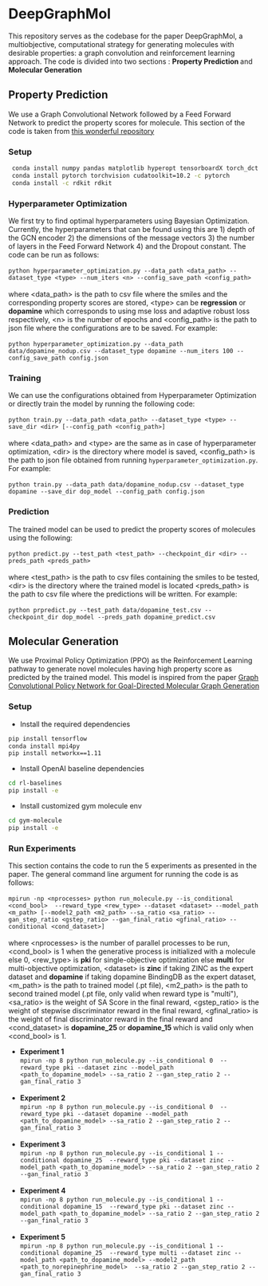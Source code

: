 # DeepGraphMol
This repository serves as the codebase for the paper DeepGraphMol, a multiobjective, computational strategy for generating molecules with desirable properties: a graph convolution and reinforcement learning approach. The code is divided into two sections : <strong> Property Prediction </strong> and <strong> Molecular Generation </strong>

## Property Prediction
We use a Graph Convolutional Network followed by a Feed Forward Network to predict the property scores for molecule. This section of the code is taken from [this wonderful repository](https://github.com/chemprop/chemprop)

### Setup
```bash
 conda install numpy pandas matplotlib hyperopt tensorboardX torch_dct
 conda install pytorch torchvision cudatoolkit=10.2 -c pytorch
 conda install -c rdkit rdkit
 ```

### Hyperparameter Optimization
We first try to find optimal hyperparameters using Bayesian Optimization. Currently, the hyperparameters that can be found using this are 1) depth of the GCN encoder 2) the dimensions of the message vectors 3) the number of layers in the Feed Forward Network  4) and the Dropout constant. The code can be run as follows:<br><br>
`python hyperparameter_optimization.py --data_path <data_path> --dataset_type <type> --num_iters <n> --config_save_path <config_path>`<br><br>
where \<data_path\> is the path to csv file where the smiles and the corresponding property scores are stored, \<type\> can be <strong>regression</strong> or <strong>dopamine</strong> which corresponds to using mse loss and adaptive robust loss respectively, \<n\> is the number of epochs and \<config_path\> is the path to json file where the configurations are to be saved. For example: <br><br>
`python hyperparameter_optimization.py --data_path data/dopamine_nodup.csv --dataset_type dopamine --num_iters 100 --config_save_path config.json`

### Training
We can use the configurations obtained from Hyperparameter Optimization or directly train the model by running the following code:<br><br>
`python train.py --data_path <data_path> --dataset_type <type> --save_dir <dir> [--config_path <config_path>]`<br><br>
where \<data_path\> and \<type\> are the same as in case of hyperparameter optimization, \<dir\> is the directory where model is saved, \<config_path\> is the path to json file obtained from running `hyperparameter_optimization.py`. For example:<br><br>
`python train.py --data_path data/dopamine_nodup.csv --dataset_type dopamine --save_dir dop_model --config_path config.json`

### Prediction
The trained model can be used to predict the property scores of molecules using the following:<br><br>
`python predict.py --test_path <test_path> --checkpoint_dir <dir> --preds_path <preds_path>` <br><br>
where \<test_path\> is the path to csv files containing the smiles to be tested, \<dir\> is the directory where the trained model is located \<preds_path\> is the path to csv file where the predictions will be written. For example: <br><br>
`python prpredict.py --test_path data/dopamine_test.csv --checkpoint_dir dop_model --preds_path dopamine_predict.csv`

## Molecular Generation
We use Proximal Policy Optimization (PPO) as the Reinforcement Learning pathway to generate novel molecules having high property score as predicted by the trained model. This model is inspired from the paper [Graph Convolutional Policy Network for Goal-Directed Molecular Graph Generation](https://arxiv.org/abs/1806.02473)

### Setup
- Install the required dependencies
```bash
pip install tensorflow
conda install mpi4py
pip install networkx==1.11
```
- Install OpenAI baseline dependencies
```bash
cd rl-baselines
pip install -e
```
- Install customized gym molecule env
```bash
cd gym-molecule
pip install -e
```
### Run Experiments
This section contains the code to run the 5 experiments as presented in the paper. The general command line argument for running the code is as follows:<br><br>
`mpirun -np <nprocesses> python run_molecule.py --is_conditional <cond_bool>  --reward_type <rew_type> --dataset <dataset> --model_path <m_path> [--model2_path <m2_path> --sa_ratio <sa_ratio> --gan_step_ratio <gstep_ratio> --gan_final_ratio <gfinal_ratio> --conditional <cond_dataset>]`<br><br>
where \<nprocesses\> is the number of parallel processes to be run, \<cond_bool\> is 1 when the generative process is initialized with a molecule else 0, \<rew_type\> is <strong> pki </strong> for single-objective optimization else <strong> multi </strong> for multi-objective optimization, \<dataset\> is <strong>zinc</strong> if taking ZINC as the expert dataset and <strong>dopamine</strong> if taking dopamine BindingDB  as the expert dataset, \<m_path\> is the path to trained model (.pt file), \<m2_path\> is the path to second trained model (.pt file, only valid when reward type is "multi"), \<sa_ratio\> is the weight of SA Score in the final reward, \<gstep_ratio\> is the weight of stepwise discriminator reward in the final reward, \<gfinal_ratio\> is the weight of final discriminator reward in the final reward and \<cond_dataset\> is <strong> dopamine_25 </strong> or <strong> dopamine_15 </strong> which is valid only when \<cond_bool\> is 1.
- <b>Experiment 1</b> <br>
`mpirun -np 8 python run_molecule.py --is_conditional 0  --reward_type pki --dataset zinc --model_path <path_to_dopamine_model> --sa_ratio 2 --gan_step_ratio 2 --gan_final_ratio 3`<br><br>
- <b>Experiment  2</b> <br>
`mpirun -np 8 python run_molecule.py --is_conditional 0  --reward_type pki --dataset dopamine --model_path <path_to_dopamine_model> --sa_ratio 2 --gan_step_ratio 2 --gan_final_ratio 3`<br><br>
- <b>Experiment  3</b> <br>
`mpirun -np 8 python run_molecule.py --is_conditional 1 --conditional dopamine_25  --reward_type pki --dataset zinc --model_path <path_to_dopamine_model> --sa_ratio 2 --gan_step_ratio 2 --gan_final_ratio 3`<br><br>
- <b>Experiment  4</b> <br>
`mpirun -np 8 python run_molecule.py --is_conditional 1 --conditional dopamine_15  --reward_type pki --dataset zinc --model_path <path_to_dopamine_model> --sa_ratio 2 --gan_step_ratio 2 --gan_final_ratio 3`<br><br>
- <b>Experiment  5</b> <br>
`mpirun -np 8 python run_molecule.py --is_conditional 1 --conditional dopamine_25  --reward_type multi --dataset zinc --model_path <path_to_dopamine_model> --model2_path <path_to_norepinephrine_model>  --sa_ratio 2 --gan_step_ratio 2 --gan_final_ratio 3`<br><br>
